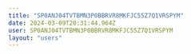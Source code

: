 ```yaml
---
title: "SP0ANJ04TVTBMN3P0BBRVR8MKFJC55Z7Q1VRSPYM"
date: 2024-03-09T20:31:44.964Z
user: SP0ANJ04TVTBMN3P0BBRVR8MKFJC55Z7Q1VRSPYM
layout: "users"
---
```

    